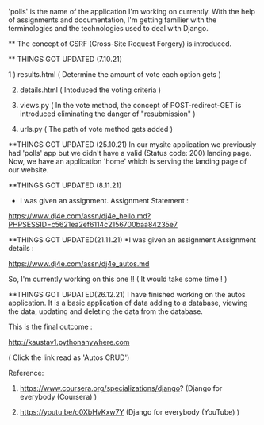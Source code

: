 'polls' is the name of the application I'm working on currently. 
With the help of assignments and documentation, I'm getting familier with the terminologies and the technologies used to deal with Django.


** The concept of CSRF (Cross-Site Request Forgery) is introduced. 

** THINGS GOT UPDATED (7.10.21)

1 ) results.html ( Determine the amount of vote each option gets )

2) details.html ( Intoduced the voting criteria )

3) views.py ( In the vote method, the concept of POST-redirect-GET is introduced eliminating the danger of "resubmission" )

4) urls.py ( The path of vote method gets added )


**THINGS GOT UPDATED (25.10.21)
In our mysite application we previously had 'polls' app but we didn't have a valid (Status code: 200) landing page. 
Now, we have an application 'home' which is serving the landing page of our website. 



**THINGS GOT UPDATED (8.11.21)
* I was given an assignment.
Assignment Statement : 

https://www.dj4e.com/assn/dj4e_hello.md?PHPSESSID=c5621ea2ef6114c2156700baa84235e7 



**THINGS GOT UPDATED(21.11.21)
*I was given an assignment
Assignment details : 

https://www.dj4e.com/assn/dj4e_autos.md

So, I'm currently working on this one !! ( It would take some time ! )

**THINGS GOT UPDATED(26.12.21)
I have finished working on the autos application.
It is a basic application of data adding to a database, viewing the data, updating and deleting the data from the database. 

This is the final outcome : 

http://kaustav1.pythonanywhere.com  

( Click the link read as 'Autos CRUD')



Reference: 

1) https://www.coursera.org/specializations/django? (Django for everybody (Coursera) )

2) https://youtu.be/o0XbHvKxw7Y (Django for everybody (YouTube) )
           
 
